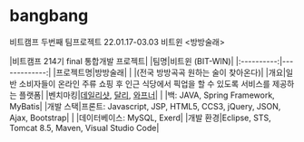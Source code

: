 # bangbang
비트캠프 두번째 팀프로젝트 22.01.17-03.03 비트윈 &lt;방방술래>

|비트캠프 214기 final 통합개발 프로젝트|
|팀명|비트윈 (BIT-WIN)|
|:----------:|-------------:|
|프로젝트명|방방술래|
|   |(전국 방방곡곡 원하는 술이 찾아온다)|
|개요|일반 소비자들이 온라인 주류 쇼핑 후 인근 식당에서 픽업을 할 수 있도록 서비스를 제공하는 플랫폼|
|벤치마킹|[데일리샷](https://www.dailyshot.co/), [달리](https://www.daligo.co.kr/), [와프너](https://www.wapener.com/)|
|   |백: JAVA, Spring Framework, MyBatis|
|개발 스택|프론트: Javascript, JSP, HTML5, CCS3, jQuery, JSON, Ajax, Bootstrap|
|   |데이터베이스: MySQL, Exerd|
|개발 환경|Eclipse, STS, Tomcat 8.5, Maven, Visual Studio Code|